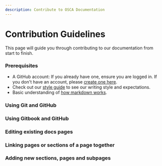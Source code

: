 ```yaml
---
description: Contribute to OSCA Documentation
---
```


# Contribution Guidelines

This page will guide you through contributing to our documentation from start to finish.

### Prerequisites

* A GitHub account: If you already have one, ensure you are logged in. If you don't have an account, please [create one here](https://github.com/join). 
* Check out our [style guide](../design/style-guide.md) to see our writing style and expectations.
* Basic understanding of [how markdown works](https://www.markdownguide.org/).

### Using Git and GitHub

### Using Gitbook and GitHub

### Editing existing docs pages

### Linking pages or sections of a page together

### Adding new sections, pages and subpages

